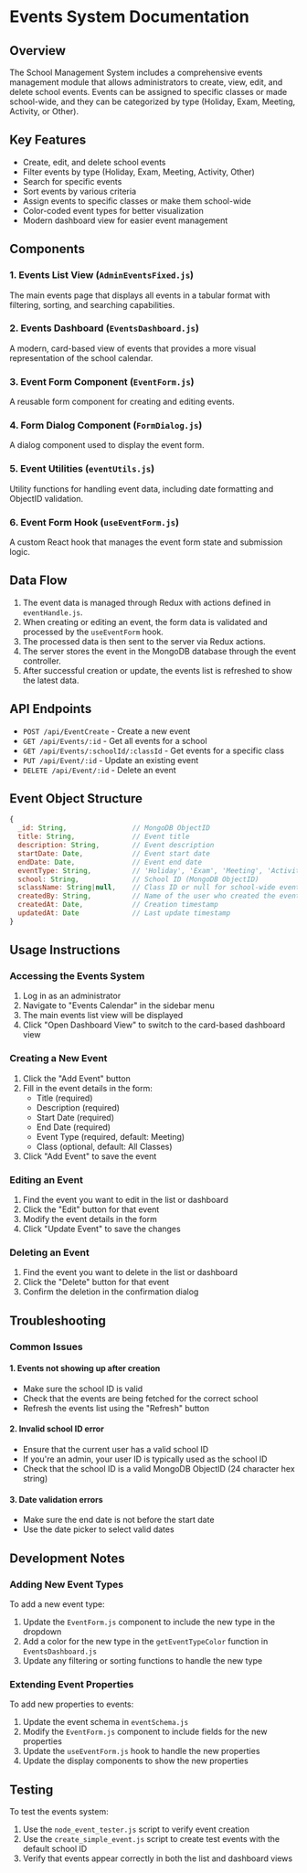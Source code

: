 # Events System Documentation

## Overview
The School Management System includes a comprehensive events management module that allows administrators to create, view, edit, and delete school events. Events can be assigned to specific classes or made school-wide, and they can be categorized by type (Holiday, Exam, Meeting, Activity, or Other).

## Key Features
- Create, edit, and delete school events
- Filter events by type (Holiday, Exam, Meeting, Activity, Other)
- Search for specific events
- Sort events by various criteria
- Assign events to specific classes or make them school-wide
- Color-coded event types for better visualization
- Modern dashboard view for easier event management

## Components

### 1. Events List View (`AdminEventsFixed.js`)
The main events page that displays all events in a tabular format with filtering, sorting, and searching capabilities.

### 2. Events Dashboard (`EventsDashboard.js`)
A modern, card-based view of events that provides a more visual representation of the school calendar.

### 3. Event Form Component (`EventForm.js`)
A reusable form component for creating and editing events.

### 4. Form Dialog Component (`FormDialog.js`)
A dialog component used to display the event form.

### 5. Event Utilities (`eventUtils.js`)
Utility functions for handling event data, including date formatting and ObjectID validation.

### 6. Event Form Hook (`useEventForm.js`)
A custom React hook that manages the event form state and submission logic.

## Data Flow

1. The event data is managed through Redux with actions defined in `eventHandle.js`.
2. When creating or editing an event, the form data is validated and processed by the `useEventForm` hook.
3. The processed data is then sent to the server via Redux actions.
4. The server stores the event in the MongoDB database through the event controller.
5. After successful creation or update, the events list is refreshed to show the latest data.

## API Endpoints

- `POST /api/EventCreate` - Create a new event
- `GET /api/Events/:id` - Get all events for a school
- `GET /api/Events/:schoolId/:classId` - Get events for a specific class
- `PUT /api/Event/:id` - Update an existing event
- `DELETE /api/Event/:id` - Delete an event

## Event Object Structure

```javascript
{
  _id: String,                // MongoDB ObjectID
  title: String,              // Event title
  description: String,        // Event description
  startDate: Date,            // Event start date
  endDate: Date,              // Event end date
  eventType: String,          // 'Holiday', 'Exam', 'Meeting', 'Activity', 'Other'
  school: String,             // School ID (MongoDB ObjectID)
  sclassName: String|null,    // Class ID or null for school-wide events
  createdBy: String,          // Name of the user who created the event
  createdAt: Date,            // Creation timestamp
  updatedAt: Date             // Last update timestamp
}
```

## Usage Instructions

### Accessing the Events System
1. Log in as an administrator
2. Navigate to "Events Calendar" in the sidebar menu
3. The main events list view will be displayed
4. Click "Open Dashboard View" to switch to the card-based dashboard view

### Creating a New Event
1. Click the "Add Event" button
2. Fill in the event details in the form:
   - Title (required)
   - Description (required)
   - Start Date (required)
   - End Date (required)
   - Event Type (required, default: Meeting)
   - Class (optional, default: All Classes)
3. Click "Add Event" to save the event

### Editing an Event
1. Find the event you want to edit in the list or dashboard
2. Click the "Edit" button for that event
3. Modify the event details in the form
4. Click "Update Event" to save the changes

### Deleting an Event
1. Find the event you want to delete in the list or dashboard
2. Click the "Delete" button for that event
3. Confirm the deletion in the confirmation dialog

## Troubleshooting

### Common Issues

#### 1. Events not showing up after creation
- Make sure the school ID is valid
- Check that the events are being fetched for the correct school
- Refresh the events list using the "Refresh" button

#### 2. Invalid school ID error
- Ensure that the current user has a valid school ID
- If you're an admin, your user ID is typically used as the school ID
- Check that the school ID is a valid MongoDB ObjectID (24 character hex string)

#### 3. Date validation errors
- Make sure the end date is not before the start date
- Use the date picker to select valid dates

## Development Notes

### Adding New Event Types
To add a new event type:
1. Update the `EventForm.js` component to include the new type in the dropdown
2. Add a color for the new type in the `getEventTypeColor` function in `EventsDashboard.js`
3. Update any filtering or sorting functions to handle the new type

### Extending Event Properties
To add new properties to events:
1. Update the event schema in `eventSchema.js`
2. Modify the `EventForm.js` component to include fields for the new properties
3. Update the `useEventForm.js` hook to handle the new properties
4. Update the display components to show the new properties

## Testing
To test the events system:
1. Use the `node_event_tester.js` script to verify event creation
2. Use the `create_simple_event.js` script to create test events with the default school ID
3. Verify that events appear correctly in both the list and dashboard views
